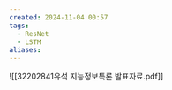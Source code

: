 ```yaml
---
created: 2024-11-04 00:57
tags:
  - ResNet
  - LSTM
aliases:
---
```

![[32202841유석 지능정보특론 발표자료.pdf]]